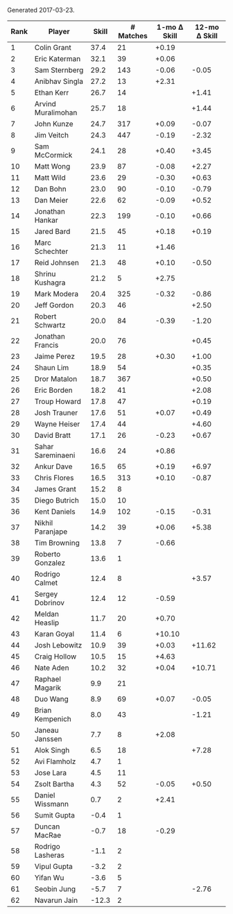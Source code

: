Generated 2017-03-23.

| Rank | Player             | Skill | # Matches | 1-mo Δ Skill | 12-mo Δ Skill |
|------|--------------------|-------|-----------|--------------|---------------|
|    1 | Colin Grant        |  37.4 |        21 |        +0.19 |               |
|    2 | Eric Katerman      |  32.1 |        39 |        +0.06 |               |
|    3 | Sam Sternberg      |  29.2 |       143 |        -0.06 |         -0.05 |
|    4 | Anibhav Singla     |  27.2 |        13 |        +2.31 |               |
|    5 | Ethan Kerr         |  26.7 |        14 |              |         +1.41 |
|    6 | Arvind Muralimohan |  25.7 |        18 |              |         +1.44 |
|    7 | John Kunze         |  24.7 |       317 |        +0.09 |         -0.07 |
|    8 | Jim Veitch         |  24.3 |       447 |        -0.19 |         -2.32 |
|    9 | Sam McCormick      |  24.1 |        28 |        +0.40 |         +3.45 |
|   10 | Matt Wong          |  23.9 |        87 |        -0.08 |         +2.27 |
|   11 | Matt Wild          |  23.6 |        29 |        -0.30 |         +0.63 |
|   12 | Dan Bohn           |  23.0 |        90 |        -0.10 |         -0.79 |
|   13 | Dan Meier          |  22.6 |        62 |        -0.09 |         +0.52 |
|   14 | Jonathan Hankar    |  22.3 |       199 |        -0.10 |         +0.66 |
|   15 | Jared Bard         |  21.5 |        45 |        +0.18 |         +0.19 |
|   16 | Marc Schechter     |  21.3 |        11 |        +1.46 |               |
|   17 | Reid Johnsen       |  21.3 |        48 |        +0.10 |         -0.50 |
|   18 | Shrinu Kushagra    |  21.2 |         5 |        +2.75 |               |
|   19 | Mark Modera        |  20.4 |       325 |        -0.32 |         -0.86 |
|   20 | Jeff Gordon        |  20.3 |        46 |              |         +2.50 |
|   21 | Robert Schwartz    |  20.0 |        84 |        -0.39 |         -1.20 |
|   22 | Jonathan Francis   |  20.0 |        76 |              |         +0.45 |
|   23 | Jaime Perez        |  19.5 |        28 |        +0.30 |         +1.00 |
|   24 | Shaun Lim          |  18.9 |        54 |              |         +0.35 |
|   25 | Dror Matalon       |  18.7 |       367 |              |         +0.50 |
|   26 | Eric Borden        |  18.2 |        41 |              |         +2.08 |
|   27 | Troup Howard       |  17.8 |        47 |              |         +0.19 |
|   28 | Josh Trauner       |  17.6 |        51 |        +0.07 |         +0.49 |
|   29 | Wayne Heiser       |  17.4 |        44 |              |         +4.60 |
|   30 | David Bratt        |  17.1 |        26 |        -0.23 |         +0.67 |
|   31 | Sahar Sareminaeni  |  16.6 |        24 |        +0.86 |               |
|   32 | Ankur Dave         |  16.5 |        65 |        +0.19 |         +6.97 |
|   33 | Chris Flores       |  16.5 |       313 |        +0.10 |         -0.87 |
|   34 | James Grant        |  15.2 |         8 |              |               |
|   35 | Diego Butrich      |  15.0 |        10 |              |               |
|   36 | Kent Daniels       |  14.9 |       102 |        -0.15 |         -0.31 |
|   37 | Nikhil Paranjape   |  14.2 |        39 |        +0.06 |         +5.38 |
|   38 | Tim Browning       |  13.8 |         7 |        -0.66 |               |
|   39 | Roberto Gonzalez   |  13.6 |         1 |              |               |
|   40 | Rodrigo Calmet     |  12.4 |         8 |              |         +3.57 |
|   41 | Sergey Dobrinov    |  12.4 |        12 |        -0.59 |               |
|   42 | Meldan Heaslip     |  11.7 |        20 |        +0.70 |               |
|   43 | Karan Goyal        |  11.4 |         6 |       +10.10 |               |
|   44 | Josh Lebowitz      |  10.9 |        39 |        +0.03 |        +11.62 |
|   45 | Craig Hollow       |  10.5 |        15 |        +4.63 |               |
|   46 | Nate Aden          |  10.2 |        32 |        +0.04 |        +10.71 |
|   47 | Raphael Magarik    |   9.9 |        21 |              |               |
|   48 | Duo Wang           |   8.9 |        69 |        +0.07 |         -0.05 |
|   49 | Brian Kempenich    |   8.0 |        43 |              |         -1.21 |
|   50 | Janeau Janssen     |   7.7 |         8 |        +2.08 |               |
|   51 | Alok Singh         |   6.5 |        18 |              |         +7.28 |
|   52 | Avi Flamholz       |   4.7 |         1 |              |               |
|   53 | Jose Lara          |   4.5 |        11 |              |               |
|   54 | Zsolt Bartha       |   4.3 |        52 |        -0.05 |         +0.50 |
|   55 | Daniel Wissmann    |   0.7 |         2 |        +2.41 |               |
|   56 | Sumit Gupta        |  -0.4 |         1 |              |               |
|   57 | Duncan MacRae      |  -0.7 |        18 |        -0.29 |               |
|   58 | Rodrigo Lasheras   |  -1.1 |         2 |              |               |
|   59 | Vipul Gupta        |  -3.2 |         2 |              |               |
|   60 | Yifan Wu           |  -3.6 |         5 |              |               |
|   61 | Seobin Jung        |  -5.7 |         7 |              |         -2.76 |
|   62 | Navarun Jain       | -12.3 |         2 |              |               |